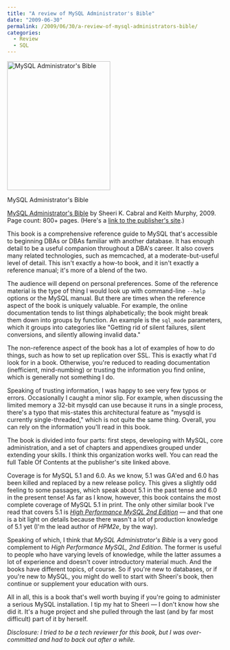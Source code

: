 ```yaml
---
title: "A review of MySQL Administrator's Bible"
date: "2009-06-30"
permalink: /2009/06/30/a-review-of-mysql-administrators-bible/
categories:
  - Review
  - SQL
---
```

<div id="attachment_1145" class="wp-caption alignleft" style="width: 250px">
  <a href="http://www.amazon.com/MySQL-Administrators-Bible-Wiley/dp/0470416912?tag=xaprb-20"><img src="http://www.xaprb.com/blog/wp-content/uploads/2009/06/mysql-administrators-bible-240x300.jpg" alt="MySQL Administrator&#039;s Bible" title="MySQL Administrator&#039;s Bible" width="240" height="300" class="size-medium wp-image-1145" /></a><p class="wp-caption-text">
    MySQL Administrator's Bible
  </p>
</div>

[MySQL Administrator's Bible][1] by Sheeri K. Cabral and Keith Murphy, 2009. Page count: 800+ pages. (Here's a [link to the publisher's site][2].)

This book is a comprehensive reference guide to MySQL that's accessible to beginning DBAs or DBAs familiar with another database. It has enough detail to be a useful companion throughout a DBA's career. It also covers many related technologies, such as memcached, at a moderate-but-useful level of detail. This isn't exactly a how-to book, and it isn't exactly a reference manual; it's more of a blend of the two.

The audience will depend on personal preferences. Some of the reference material is the type of thing I would look up with command-line `--help` options or the MySQL manual. But there are times when the reference aspect of the book is uniquely valuable. For example, the online documentation tends to list things alphabetically; the book might break them down into groups by function. An example is the `sql_mode` parameters, which it groups into categories like "Getting rid of silent failures, silent conversions, and silently allowing invalid data."

The non-reference aspect of the book has a lot of examples of how to do things, such as how to set up replication over SSL. This is exactly what I'd look for in a book. Otherwise, you're reduced to reading documentation (inefficient, mind-numbing) or trusting the information you find online, which is generally not something I do.

Speaking of trusting information, I was happy to see very few typos or errors. Occasionally I caught a minor slip. For example, when discussing the limited memory a 32-bit mysqld can use because it runs in a single process, there's a typo that mis-states this architectural feature as "mysqld is currently single-threaded," which is not quite the same thing. Overall, you can rely on the information you'll read in this book.

The book is divided into four parts: first steps, developing with MySQL, core administration, and a set of chapters and appendixes grouped under extending your skills. I think this organization works well. You can read the full Table Of Contents at the publisher's site linked above.

Coverage is for MySQL 5.1 and 6.0. As we know, 5.1 was GA'ed and 6.0 has been killed and replaced by a new release policy. This gives a slightly odd feeling to some passages, which speak about 5.1 in the past tense and 6.0 in the present tense! As far as I know, however, this book contains the most complete coverage of MySQL 5.1 in print. The only other similar book I've read that covers 5.1 is *[High Performance MySQL 2nd Edition][3]* &#8212; and that one is a bit light on details because there wasn't a lot of production knowledge of 5.1 yet (I'm the lead author of *HPM2e*, by the way).

Speaking of which, I think that *MySQL Administrator's Bible* is a very good complement to *High Performance MySQL, 2nd Edition*. The former is useful to people who have varying levels of knowledge, while the latter assumes a lot of experience and doesn't cover introductory material much. And the books have different topics, of course. So if you're new to databases, or if you're new to MySQL, you might do well to start with Sheeri's book, then continue or supplement your education with ours.

All in all, this is a book that's well worth buying if you're going to administer a serious MySQL installation. I tip my hat to Sheeri &#8212; I don't know how she did it. It's a huge project and she pulled through the last (and by far most difficult) part of it by herself.

*Disclosure: I tried to be a tech reviewer for this book, but I was over-committed and had to back out after a while.*

 [1]: http://www.amazon.com/MySQL-Administrators-Bible-Wiley/dp/0470416912?tag=xaprb-20
 [2]: http://www.wiley.com/WileyCDA/WileyTitle/productCd-0470416912.html
 [3]: http://tinyurl.com/highperfmysql
